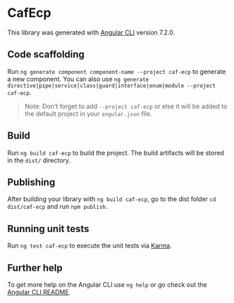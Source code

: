 # CafEcp

This library was generated with [Angular CLI](https://github.com/angular/angular-cli) version 7.2.0.

## Code scaffolding

Run `ng generate component component-name --project caf-ecp` to generate a new component. You can also use `ng generate directive|pipe|service|class|guard|interface|enum|module --project caf-ecp`.
> Note: Don't forget to add `--project caf-ecp` or else it will be added to the default project in your `angular.json` file. 

## Build

Run `ng build caf-ecp` to build the project. The build artifacts will be stored in the `dist/` directory.

## Publishing

After building your library with `ng build caf-ecp`, go to the dist folder `cd dist/caf-ecp` and run `npm publish`.

## Running unit tests

Run `ng test caf-ecp` to execute the unit tests via [Karma](https://karma-runner.github.io).

## Further help

To get more help on the Angular CLI use `ng help` or go check out the [Angular CLI README](https://github.com/angular/angular-cli/blob/master/README.md).
